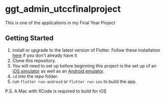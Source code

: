 # ggt_admin_utccfinalproject

This is one of the applications in  my Final Year Project

## Getting Started

1. install or upgrade to the latest version of Flutter. Follow these installation [here](https://docs.flutter.dev/get-started/install) if you don't already have it
2. Clone this repository.
3. You will need to set up before beginning this project is the set up of an [iOS simulator](https://docs.flutter.dev/get-started/install/macos#set-up-the-ios-simulator) as well as an [Android emulator](https://docs.flutter.dev/get-started/install/macos#set-up-the-android-emulator).
4. ```cd``` into the repo folder.
5. run ```flutter run-android``` or ```flutter run-ios``` to build the app.

P.S. A Mac with XCode is required to build for iOS
